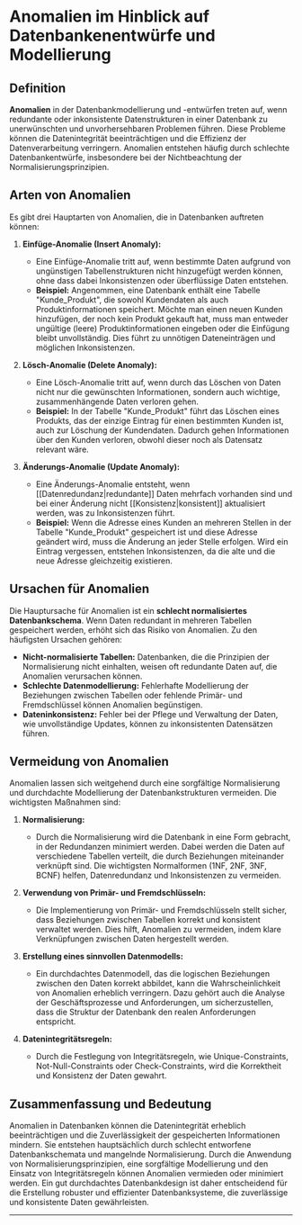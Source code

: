 # Anomalien im Hinblick auf Datenbankenentwürfe und Modellierung

## Definition
**Anomalien** in der Datenbankmodellierung und -entwürfen treten auf, wenn redundante oder inkonsistente Datenstrukturen in einer Datenbank zu unerwünschten und unvorhersehbaren Problemen führen. Diese Probleme können die Datenintegrität beeinträchtigen und die Effizienz der Datenverarbeitung verringern. Anomalien entstehen häufig durch schlechte Datenbankentwürfe, insbesondere bei der Nichtbeachtung der Normalisierungsprinzipien.

## Arten von Anomalien
Es gibt drei Hauptarten von Anomalien, die in Datenbanken auftreten können:

1. **Einfüge-Anomalie (Insert Anomaly):**
   - Eine Einfüge-Anomalie tritt auf, wenn bestimmte Daten aufgrund von ungünstigen Tabellenstrukturen nicht hinzugefügt werden können, ohne dass dabei Inkonsistenzen oder überflüssige Daten entstehen.
   - **Beispiel:** Angenommen, eine Datenbank enthält eine Tabelle "Kunde_Produkt", die sowohl Kundendaten als auch Produktinformationen speichert. Möchte man einen neuen Kunden hinzufügen, der noch kein Produkt gekauft hat, muss man entweder ungültige (leere) Produktinformationen eingeben oder die Einfügung bleibt unvollständig. Dies führt zu unnötigen Dateneinträgen und möglichen Inkonsistenzen.

2. **Lösch-Anomalie (Delete Anomaly):**
   - Eine Lösch-Anomalie tritt auf, wenn durch das Löschen von Daten nicht nur die gewünschten Informationen, sondern auch wichtige, zusammenhängende Daten verloren gehen.
   - **Beispiel:** In der Tabelle "Kunde_Produkt" führt das Löschen eines Produkts, das der einzige Eintrag für einen bestimmten Kunden ist, auch zur Löschung der Kundendaten. Dadurch gehen Informationen über den Kunden verloren, obwohl dieser noch als Datensatz relevant wäre.

3. **Änderungs-Anomalie (Update Anomaly):**
   - Eine Änderungs-Anomalie entsteht, wenn [[Datenredundanz|redundante]] Daten mehrfach vorhanden sind und bei einer Änderung nicht [[Konsistenz|konsistent]] aktualisiert werden, was zu Inkonsistenzen führt.
   - **Beispiel:** Wenn die Adresse eines Kunden an mehreren Stellen in der Tabelle "Kunde_Produkt" gespeichert ist und diese Adresse geändert wird, muss die Änderung an jeder Stelle erfolgen. Wird ein Eintrag vergessen, entstehen Inkonsistenzen, da die alte und die neue Adresse gleichzeitig existieren.

## Ursachen für Anomalien
Die Hauptursache für Anomalien ist ein **schlecht normalisiertes Datenbankschema**. Wenn Daten redundant in mehreren Tabellen gespeichert werden, erhöht sich das Risiko von Anomalien. Zu den häufigsten Ursachen gehören:
- **Nicht-normalisierte Tabellen:** Datenbanken, die die Prinzipien der Normalisierung nicht einhalten, weisen oft redundante Daten auf, die Anomalien verursachen können.
- **Schlechte Datenmodellierung:** Fehlerhafte Modellierung der Beziehungen zwischen Tabellen oder fehlende Primär- und Fremdschlüssel können Anomalien begünstigen.
- **Dateninkonsistenz:** Fehler bei der Pflege und Verwaltung der Daten, wie unvollständige Updates, können zu inkonsistenten Datensätzen führen.

## Vermeidung von Anomalien
Anomalien lassen sich weitgehend durch eine sorgfältige Normalisierung und durchdachte Modellierung der Datenbankstrukturen vermeiden. Die wichtigsten Maßnahmen sind:

1. **Normalisierung:**
   - Durch die Normalisierung wird die Datenbank in eine Form gebracht, in der Redundanzen minimiert werden. Dabei werden die Daten auf verschiedene Tabellen verteilt, die durch Beziehungen miteinander verknüpft sind. Die wichtigsten Normalformen (1NF, 2NF, 3NF, BCNF) helfen, Datenredundanz und Inkonsistenzen zu vermeiden.

2. **Verwendung von Primär- und Fremdschlüsseln:**
   - Die Implementierung von Primär- und Fremdschlüsseln stellt sicher, dass Beziehungen zwischen Tabellen korrekt und konsistent verwaltet werden. Dies hilft, Anomalien zu vermeiden, indem klare Verknüpfungen zwischen Daten hergestellt werden.

3. **Erstellung eines sinnvollen Datenmodells:**
   - Ein durchdachtes Datenmodell, das die logischen Beziehungen zwischen den Daten korrekt abbildet, kann die Wahrscheinlichkeit von Anomalien erheblich verringern. Dazu gehört auch die Analyse der Geschäftsprozesse und Anforderungen, um sicherzustellen, dass die Struktur der Datenbank den realen Anforderungen entspricht.

4. **Datenintegritätsregeln:**
   - Durch die Festlegung von Integritätsregeln, wie Unique-Constraints, Not-Null-Constraints oder Check-Constraints, wird die Korrektheit und Konsistenz der Daten gewahrt.

## Zusammenfassung und Bedeutung
Anomalien in Datenbanken können die Datenintegrität erheblich beeinträchtigen und die Zuverlässigkeit der gespeicherten Informationen mindern. Sie entstehen hauptsächlich durch schlecht entworfene Datenbankschemata und mangelnde Normalisierung. Durch die Anwendung von Normalisierungsprinzipien, eine sorgfältige Modellierung und den Einsatz von Integritätsregeln können Anomalien vermieden oder minimiert werden. Ein gut durchdachtes Datenbankdesign ist daher entscheidend für die Erstellung robuster und effizienter Datenbanksysteme, die zuverlässige und konsistente Daten gewährleisten.

---

